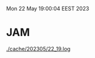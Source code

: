 Mon 22 May 19:00:04 EEST 2023
# JAM
<a href='./cache/202305/22_19.log'>./cache/202305/22_19.log</a>
